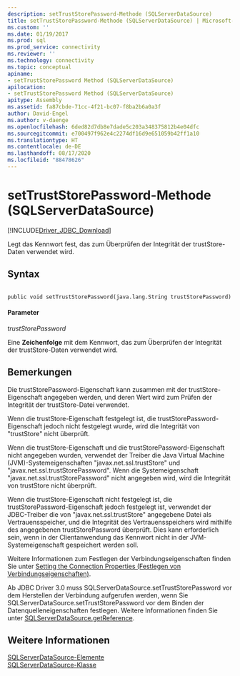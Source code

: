 ```yaml
---
description: setTrustStorePassword-Methode (SQLServerDataSource)
title: setTrustStorePassword-Methode (SQLServerDataSource) | Microsoft-Dokumentation
ms.custom: ''
ms.date: 01/19/2017
ms.prod: sql
ms.prod_service: connectivity
ms.reviewer: ''
ms.technology: connectivity
ms.topic: conceptual
apiname:
- setTrustStorePassword Method (SQLServerDataSource)
apilocation:
- setTrustStorePassword Method (SQLServerDataSource)
apitype: Assembly
ms.assetid: fa87cbde-71cc-4f21-bc07-f8ba2b6a0a3f
author: David-Engel
ms.author: v-daenge
ms.openlocfilehash: 6ded82d7db8e7dade5c203a348375812b4e04dfc
ms.sourcegitcommit: e700497f962e4c2274df16d9e651059b42ff1a10
ms.translationtype: HT
ms.contentlocale: de-DE
ms.lasthandoff: 08/17/2020
ms.locfileid: "88478626"
---
```

# <a name="settruststorepassword-method-sqlserverdatasource"></a>setTrustStorePassword-Methode (SQLServerDataSource)
[!INCLUDE[Driver_JDBC_Download](../../../includes/driver_jdbc_download.md)]

  Legt das Kennwort fest, das zum Überprüfen der Integrität der trustStore-Daten verwendet wird.  
  
## <a name="syntax"></a>Syntax  
  
```  
  
public void setTrustStorePassword(java.lang.String trustStorePassword)  
```  
  
#### <a name="parameters"></a>Parameter  
 *trustStorePassword*  
  
 Eine **Zeichenfolge** mit dem Kennwort, das zum Überprüfen der Integrität der trustStore-Daten verwendet wird.  
  
## <a name="remarks"></a>Bemerkungen  
 Die trustStorePassword-Eigenschaft kann zusammen mit der trustStore-Eigenschaft angegeben werden, und deren Wert wird zum Prüfen der Integrität der trustStore-Datei verwendet.  
  
 Wenn die trustStore-Eigenschaft festgelegt ist, die trustStorePassword-Eigenschaft jedoch nicht festgelegt wurde, wird die Integrität von "trustStore" nicht überprüft.  
  
 Wenn die trustStore-Eigenschaft und die trustStorePassword-Eigenschaft nicht angegeben wurden, verwendet der Treiber die Java Virtual Machine (JVM)-Systemeigenschaften "javax.net.ssl.trustStore" und "javax.net.ssl.trustStorePassword". Wenn die Systemeigenschaft "javax.net.ssl.trustStorePassword" nicht angegeben wird, wird die Integrität von trustStore nicht überprüft.  
  
 Wenn die trustStore-Eigenschaft nicht festgelegt ist, die trustStorePassword-Eigenschaft jedoch festgelegt ist, verwendet der JDBC-Treiber die von "javax.net.ssl.trustStore" angegebene Datei als Vertrauensspeicher, und die Integrität des Vertrauensspeichers wird mithilfe des angegebenen trustStorePassword überprüft. Dies kann erforderlich sein, wenn in der Clientanwendung das Kennwort nicht in der JVM-Systemeigenschaft gespeichert werden soll.  
  
 Weitere Informationen zum Festlegen der Verbindungseigenschaften finden Sie unter [Setting the Connection Properties (Festlegen von Verbindungseigenschaften)](../../../connect/jdbc/setting-the-connection-properties.md).  
  
 Ab JDBC Driver 3.0 muss SQLServerDataSource.setTrustStorePassword vor dem Herstellen der Verbindung aufgerufen werden, wenn Sie SQLServerDataSource.setTrustStorePassword vor dem Binden der Datenquelleneigenschaften festlegen. Weitere Informationen finden Sie unter [SQLServerDataSource.getReference](../../../connect/jdbc/reference/getreference-method-sqlserverdatasource.md).  
  
## <a name="see-also"></a>Weitere Informationen  
 [SQLServerDataSource-Elemente](../../../connect/jdbc/reference/sqlserverdatasource-members.md)   
 [SQLServerDataSource-Klasse](../../../connect/jdbc/reference/sqlserverdatasource-class.md)  
  
  
